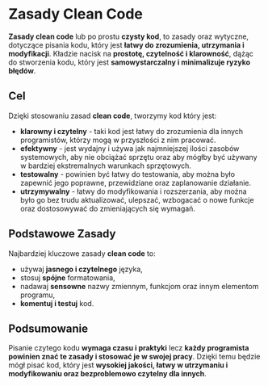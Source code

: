 # Zasady Clean Code

**Zasady clean code** lub po prostu **czysty kod**, to zasady oraz wytyczne, dotyczące pisania kodu, który jest **łatwy do zrozumienia, utrzymania i modyfikacji**. Kładzie nacisk na **prostotę, czytelność i klarowność**, dążąc do stworzenia kodu, który jest **samowystarczalny i minimalizuje ryzyko błędów**.

## Cel
Dzięki stosowaniu zasad **clean code**, tworzymy kod który jest:
- **klarowny i czytelny** - taki kod jest łatwy do zrozumienia dla innych programistów, którzy mogą w przyszłości z nim pracować.
- **efektywny** - jest wydajny i używa jak najmniejszej ilości zasobów systemowych, aby nie obciążać sprzętu oraz aby mógłby być używany w bardziej ekstremalnych warunkach sprzętowych.
- **testowalny** - powinien być łatwy do testowania, aby można było zapewnić jego poprawne, przewidziane oraz zaplanowanie działanie.
- **utrzymywalny** - łatwy do modyfikowania i rozszerzania, aby można było go bez trudu aktualizować, ulepszać, wzbogacać o nowe funkcje oraz dostosowywać do zmieniających się wymagań.

## Podstawowe Zasady
Najbardziej kluczowe zasady **clean code** to:
- używaj **jasnego i czytelnego** języka,
- stosuj **spójne** formatowania,
- nadawaj **sensowne** nazwy zmiennym, funkcjom oraz innym elementom programu,
- **komentuj i testuj** kod.

## Podsumowanie
Pisanie czytego kodu **wymaga czasu i praktyki** lecz **każdy programista powinien znać te zasady i stosować je w swojej pracy**. Dzięki temu będzie mógł pisać kod, który jest **wysokiej jakości, łatwy w utrzymaniu i modyfikowaniu oraz bezproblemowo czytelny dla innych**.
